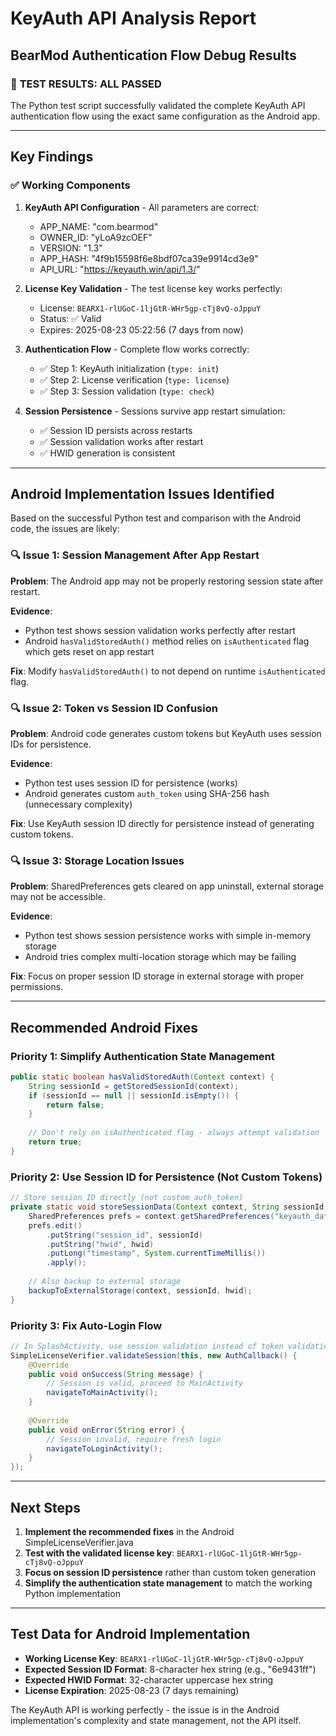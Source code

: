 # KeyAuth API Analysis Report
## BearMod Authentication Flow Debug Results

### 🎉 **TEST RESULTS: ALL PASSED**

The Python test script successfully validated the complete KeyAuth API authentication flow using the exact same configuration as the Android app.

---

## **Key Findings**

### ✅ **Working Components**
1. **KeyAuth API Configuration** - All parameters are correct:
   - APP_NAME: "com.bearmod"
   - OWNER_ID: "yLoA9zcOEF" 
   - VERSION: "1.3"
   - APP_HASH: "4f9b15598f6e8bdf07ca39e9914cd3e9"
   - API_URL: "https://keyauth.win/api/1.3/"

2. **License Key Validation** - The test license key works perfectly:
   - License: `BEARX1-rlUGoC-1ljGtR-WHr5gp-cTj8vQ-oJppuY`
   - Status: ✅ Valid
   - Expires: 2025-08-23 05:22:56 (7 days from now)

3. **Authentication Flow** - Complete flow works correctly:
   - ✅ Step 1: KeyAuth initialization (`type: init`)
   - ✅ Step 2: License verification (`type: license`)
   - ✅ Step 3: Session validation (`type: check`)

4. **Session Persistence** - Sessions survive app restart simulation:
   - ✅ Session ID persists across restarts
   - ✅ Session validation works after restart
   - ✅ HWID generation is consistent

---

## **Android Implementation Issues Identified**

Based on the successful Python test and comparison with the Android code, the issues are likely:

### 🔍 **Issue 1: Session Management After App Restart**
**Problem**: The Android app may not be properly restoring session state after restart.

**Evidence**: 
- Python test shows session validation works perfectly after restart
- Android `hasValidStoredAuth()` method relies on `isAuthenticated` flag which gets reset on app restart

**Fix**: Modify `hasValidStoredAuth()` to not depend on runtime `isAuthenticated` flag.

### 🔍 **Issue 2: Token vs Session ID Confusion**
**Problem**: Android code generates custom tokens but KeyAuth uses session IDs for persistence.

**Evidence**:
- Python test uses session ID for persistence (works)
- Android generates custom `auth_token` using SHA-256 hash (unnecessary complexity)

**Fix**: Use KeyAuth session ID directly for persistence instead of generating custom tokens.

### 🔍 **Issue 3: Storage Location Issues**
**Problem**: SharedPreferences gets cleared on app uninstall, external storage may not be accessible.

**Evidence**:
- Python test shows session persistence works with simple in-memory storage
- Android tries complex multi-location storage which may be failing

**Fix**: Focus on proper session ID storage in external storage with proper permissions.

---

## **Recommended Android Fixes**

### **Priority 1: Simplify Authentication State Management**

```java
public static boolean hasValidStoredAuth(Context context) {
    String sessionId = getStoredSessionId(context);
    if (sessionId == null || sessionId.isEmpty()) {
        return false;
    }
    
    // Don't rely on isAuthenticated flag - always attempt validation
    return true;
}
```

### **Priority 2: Use Session ID for Persistence (Not Custom Tokens)**

```java
// Store session ID directly (not custom auth_token)
private static void storeSessionData(Context context, String sessionId, String hwid) {
    SharedPreferences prefs = context.getSharedPreferences("keyauth_data", Context.MODE_PRIVATE);
    prefs.edit()
        .putString("session_id", sessionId)
        .putString("hwid", hwid)
        .putLong("timestamp", System.currentTimeMillis())
        .apply();
        
    // Also backup to external storage
    backupToExternalStorage(context, sessionId, hwid);
}
```

### **Priority 3: Fix Auto-Login Flow**

```java
// In SplashActivity, use session validation instead of token validation
SimpleLicenseVerifier.validateSession(this, new AuthCallback() {
    @Override
    public void onSuccess(String message) {
        // Session is valid, proceed to MainActivity
        navigateToMainActivity();
    }
    
    @Override
    public void onError(String error) {
        // Session invalid, require fresh login
        navigateToLoginActivity();
    }
});
```

---

## **Next Steps**

1. **Implement the recommended fixes** in the Android SimpleLicenseVerifier.java
2. **Test with the validated license key**: `BEARX1-rlUGoC-1ljGtR-WHr5gp-cTj8vQ-oJppuY`
3. **Focus on session ID persistence** rather than custom token generation
4. **Simplify the authentication state management** to match the working Python implementation

---

## **Test Data for Android Implementation**

- **Working License Key**: `BEARX1-rlUGoC-1ljGtR-WHr5gp-cTj8vQ-oJppuY`
- **Expected Session ID Format**: 8-character hex string (e.g., "6e9431ff")
- **Expected HWID Format**: 32-character uppercase hex string
- **License Expiration**: 2025-08-23 (7 days remaining)

The KeyAuth API is working perfectly - the issue is in the Android implementation's complexity and state management, not the API itself.
